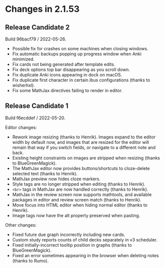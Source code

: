 # Changes in 2.1.53

## Release Candidate 2

Build 96bacf79 / 2022-05-26.

- Possible fix for crashes on some machines when closing windows.
- Fix automatic backups popping up progress window when Anki minimized.
- Fix cards not being generated after template edits.
- Fix deck options top bar disappearing as you scroll down.
- Fix duplicate Anki icons appearing in dock on macOS.
- Fix duplicate first character in certain ibus configurations (thanks to
  wisherhxl).
- Fix some MathJax directives failing to render in editor.

## Release Candidate 1

Build f6ecddef / 2022-05-20.

Editor changes:

- Rework image resizing (thanks to Henrik). Images expand to the editor width by
  default now, and images that are resized for the editor will remain that way
  if you switch fields, or navigate to a different note and back.
- Existing height constraints on images are stripped when resizing (thanks to
  BlueGreenMagick).
- The MathJax editor now provides buttons/shortcuts to cloze-delete selected
  text (thanks to Henrik).
- MathJax preview now hides cloze markers.
- Style tags are no longer stripped when editing (thanks to Henrik).
- `<br>` tags in MathJax are now handled correctly (thanks to Henrik).
- MathJax in the review screen now supports mathtools, and available packages in
  editor and review screen match (thanks to Henrik).
- Move focus into HTML editor when hiding normal editor (thanks to Henrik).
- Image tags now have the alt property preserved when pasting.

Other changes:

- Fixed future due graph incorrectly including new cards.
- Custom study reports counts of child decks separately in v3 scheduler.
- Fixed initially-incorrect tooltip position in graphs (thanks to
  BlueGreenMagick).
- Fixed an error sometimes appearing in the browser when deleting notes (thanks
  to Rumo).
